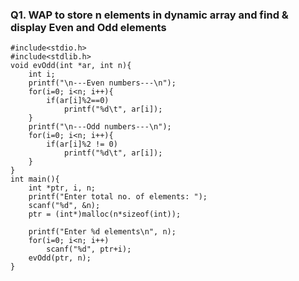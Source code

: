 <h3>Q1. WAP to store n elements in dynamic array and find & display Even and Odd elements</h3>

```
#include<stdio.h>
#include<stdlib.h>
void evOdd(int *ar, int n){
    int i;
    printf("\n---Even numbers---\n");
    for(i=0; i<n; i++){
        if(ar[i]%2==0)
            printf("%d\t", ar[i]);
    }
    printf("\n---Odd numbers---\n");
    for(i=0; i<n; i++){
        if(ar[i]%2 != 0)
            printf("%d\t", ar[i]);
    }
}
int main(){
    int *ptr, i, n;
    printf("Enter total no. of elements: ");
    scanf("%d", &n);
    ptr = (int*)malloc(n*sizeof(int));

    printf("Enter %d elements\n", n);
    for(i=0; i<n; i++)
        scanf("%d", ptr+i);
    evOdd(ptr, n);
}
```
